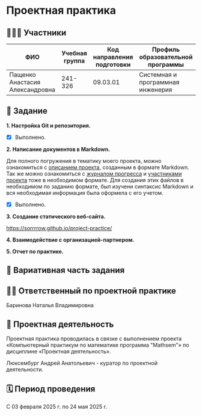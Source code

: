 # Проектная практика

## 🧑‍🤝‍🧑 Участники

| ФИО | Учебная группа | Код направления подготовки | Профиль образовательной программы |
|-----|----------------|-----------------------------|------------------------------------|
| Пащенко Анастасия Александровна | 241-326 | 09.03.01 | Системная и программная инженерия |

## 📌 Задание

**1. Настройка Git и репозитория.**
- [x] Выполнено.

**2. Написание документов в Markdown.**

Для полного погружения в тематику моего проекта, можно ознакомиться с [описанием проекта](./project-description.md), созданным в формате Markdown. Так же можно ознакомиться с [журналом прогресса](./progress-log.md) и [участниками проекта](./team.md) тоже в необходимом формате. Для создания этих файлов в необходимом по заданию формате, был изучени синтаксис Markdown и вся необходимая информация была оформела с его учетом.

- [x] Выполнено.

**3. Создание статического веб-сайта.**

https://sorrrrow.github.io/project-practice/


**4. Взаимодействие с организацией-партнером.**


**5. Отчет по практике.**

## 🎲 Вариативная часть задания



## 🧑‍🏫 Ответственный по проектной практике

Баринова Наталья Владимировна

## 🎯 Проектная деятельность

Проектная практика проводилась в связке с выполнением проекта «Компьютерный практикум по математике программа "Mathsem"» по дисциплине «Проектная деятельность».

Люксембург Андрей Анатольевич - куратор по проектной деятельности.

## 🗓 Период проведения

С 03 февраля 2025 г. по 24 мая 2025 г.
